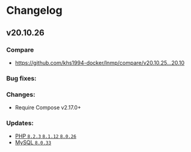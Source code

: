 # Changelog

## v20.10.26

### Compare

* https://github.com/khs1994-docker/lnmp/compare/v20.10.25...20.10

### Bug fixes:

### Changes:

* Require Compose v2.17.0+

### Updates:

* [PHP `8.2.3` `8.1.12` `8.0.26`](https://www.php.net/ChangeLog-8.php#8.1.12)
* [MySQL `8.0.33`](https://dev.mysql.com/doc/relnotes/mysql/8.0/en/news-8-0-33.html)
